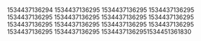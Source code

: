 1534437136294
1534437136295
1534437136295
1534437136295
1534437136295
1534437136295
1534437136295
1534437136295
1534437136295
1534437136295
1534437136295
1534437136295
1534437136295
1534437136295
15344371362951534451361830
